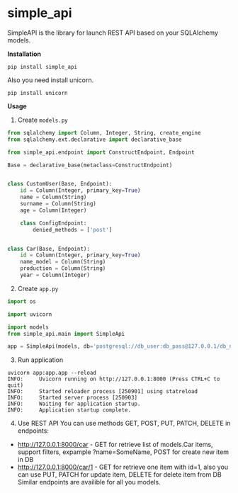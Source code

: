 # simple_api

SimpleAPI is the library for launch REST API based on your SQLAlchemy models.

**Installation**

```console
pip install simple_api
```

Also you need install unicorn.

```console
pip install unicorn
```


**Usage**

1. Create `models.py`
```Python
from sqlalchemy import Column, Integer, String, create_engine
from sqlalchemy.ext.declarative import declarative_base

from simple_api.endpoint import ConstructEndpoint, Endpoint

Base = declarative_base(metaclass=ConstructEndpoint)


class CustomUser(Base, Endpoint):
    id = Column(Integer, primary_key=True)
    name = Column(String)
    surname = Column(String)
    age = Column(Integer)

    class ConfigEndpoint:
        denied_methods = ['post']


class Car(Base, Endpoint):
    id = Column(Integer, primary_key=True)
    name_model = Column(String)
    production = Column(String)
    year = Column(Integer)
```

2. Create `app.py`
```Python
import os

import uvicorn

import models
from simple_api.main import SimpleApi

app = SimpleApi(models, db='postgresql://db_user:db_pass@127.0.0.1/db_name')
```

3. Run application
```console
uvicorn app:app.app --reload
INFO:     Uvicorn running on http://127.0.0.1:8000 (Press CTRL+C to quit)
INFO:     Started reloader process [250901] using statreload
INFO:     Started server process [250903]
INFO:     Waiting for application startup.
INFO:     Application startup complete.
```

4. Use REST API
You can use methods GET, POST, PUT, PATCH, DELETE in endpoints:
* http://127.0.0.1:8000/car - GET for retrieve list of models.Car items, support filters, expample ?name=SomeName, POST for create new item in DB
* http://127.0.0.1:8000/car/1 - GET for retrieve one item with id=1, also you can use PUT, PATCH for update item, DELETE for delete item from DB
Similar endpoints are availible for all you models.
